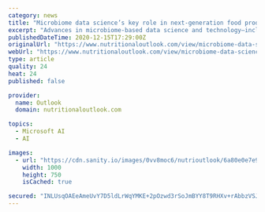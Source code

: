 ```yaml
---
category: news
title: "Microbiome data science’s key role in next-generation food products"
excerpt: "Advances in microbiome-based data science and technology—including AI-based analytics and the mainstream accessibility of powerful computer processing—will play a key role as next-generation food producers look to accelerate our understanding of nutrition and health."
publishedDateTime: 2020-12-15T17:29:00Z
originalUrl: "https://www.nutritionaloutlook.com/view/microbiome-data-science-s-key-role-in-next-generation-food-products"
webUrl: "https://www.nutritionaloutlook.com/view/microbiome-data-science-s-key-role-in-next-generation-food-products"
type: article
quality: 24
heat: 24
published: false

provider:
  name: Outlook
  domain: nutritionaloutlook.com

topics:
  - Microsoft AI
  - AI

images:
  - url: "https://cdn.sanity.io/images/0vv8moc6/nutrioutlook/6a80e0e7e9be8d03a9dd13379c98f96cfa93148d-1000x750.jpg?auto=format"
    width: 1000
    height: 750
    isCached: true

secured: "INLUsqOAEeAmeUvY7D5ldLrWqYMKE+2pOzwd3rSoJmBYY8T9RHXv+rAbbzVSJp/EiC/odaIm3dHB4dvDErmNPQVKnCcL8eX5lNQR4bkXsLMR+ib8UeJSiQEWROBip7mzomjphVS1BdKixTqujrzQk59hMX32M4lI/GlCapW5fXC3GtU8azxVeIwpVfgV9vp4cP8CNk0yHMDyQwFPxoyEUAHf8Fy0rGWnhArLyfJeGJc40H1Jf46mYS8CcGjnlejbTGFvAPfYyICHmgAyqT1F0VFxmIglcGVORiMZiqlLqW7iKBW/QddVDr6HVetHeXyjOtjUQlYv1KNAVgAViRnu+yTJmtaH6Jcm2Z+BeQU2lvM=;dvKzzhWEckaVPDcaskpXBg=="
---
```


